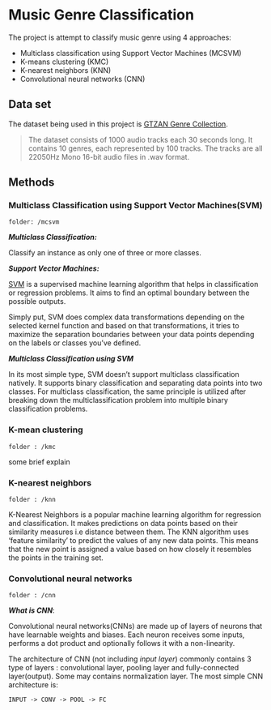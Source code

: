 # Music Genre Classification

The project is attempt to classify music genre using 4 approaches:
- Multiclass classification using Support Vector Machines (MCSVM)
- K-means clustering (KMC)
- K-nearest neighbors (KNN)
- Convolutional neural networks (CNN)

## Data set
The dataset being used in this project is [GTZAN Genre Collection](http://marsyas.info/downloads/datasets.html).

> The dataset consists of 1000 audio tracks each 30 seconds long. It contains 10 genres, each represented by 100 tracks. The tracks are all 22050Hz Mono 16-bit audio files in .wav format.

## Methods
### Multiclass Classification using Support Vector Machines(SVM)
`folder: /mcsvm`

***Multiclass Classification:***

Classify an instance as only one of three or more classes.

***Support Vector Machines:***

[SVM](https://www.baeldung.com/cs/ml-support-vector-machines) is a supervised machine learning algorithm that helps in classification or regression problems. It aims to find an optimal boundary between the possible outputs.

Simply put, SVM does complex data transformations depending on the selected kernel function and based on that transformations, it tries to maximize the separation boundaries between your data points depending on the labels or classes you’ve defined.

***Multiclass Classification using SVM***

In its most simple type, SVM doesn’t support multiclass classification natively. It supports binary classification and separating data points into two classes. For multiclass classification, the same principle is utilized after breaking down the multiclassification problem into multiple binary classification problems.

### K-mean clustering
`folder : /kmc`

some brief explain

### K-nearest neighbors
`folder : /knn`

K-Nearest Neighbors is a popular machine learning algorithm for regression and classification. It makes predictions on data points based on their similarity measures i.e distance between them. The KNN algorithm uses ‘feature similarity’ to predict the values of any new data points. This means that the new point is assigned a value based on how closely it resembles the points in the training set.

### Convolutional neural networks
`folder : /cnn`

***What is CNN***:

Convolutional neural networks(CNNs) are made up of layers of neurons that have learnable weights and biases. Each neuron receives some inputs, performs a dot product and optionally follows it with a non-linearity.

The architecture of CNN (not including *input layer*) commonly contains 3 type of layers : convolutional layer, pooling layer and fully-connected layer(output). Some may contains normalization layer. The most simple CNN architecture is:
```
INPUT -> CONV -> POOL -> FC
```


